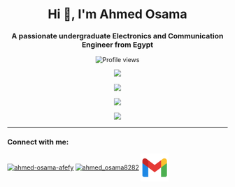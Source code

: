 <h1 align="center">Hi 👋, I'm Ahmed Osama</h1>
<h3 align="center">A passionate undergraduate Electronics and Communication Engineer from Egypt</h3>

<p align="center"> <img src="https://komarev.com/ghpvc/?username=ahmedosama07&label=Profile%20views&color=0e75b6&style=flat" alt="Profile views" /> </p>

<p align="center">
<picture>
  <source
    srcset="https://github-profile-trophy.vercel.app/?username=ahmedosama07&theme=onedark&no-frame=true"
    media="(prefers-color-scheme: dark)"
  />
  <img
    src="https://github-profile-trophy.vercel.app/?username=ahmedosama07&no-frame=true"
    media="(prefers-color-scheme: light)"
  />
</picture>
</p>

 <p align="center">
<picture>
  <source
    srcset="https://github-readme-stats-ahmedosama07.vercel.app/api?username=ahmedosama07&count_private=true&show_icons=true&hide_border=true&theme=dark"
    media="(prefers-color-scheme: dark)"
  />
  <img
    src="https://github-readme-stats-ahmedosama07.vercel.app/api?username=ahmedosama07&count_private=true&show_icons=true&hide_border=true&theme=default"
    media="(prefers-color-scheme: light)"
  />
</picture>
</p>

 <p align="center">
<picture>
  <source
    srcset="https://github-readme-streak-stats.herokuapp.com/?user=ahmedosama07&theme=dark"
    media="(prefers-color-scheme: dark)"
  />
  <img
    src="https://github-readme-streak-stats.herokuapp.com/?user=ahmedosama07&theme=default"
    media="(prefers-color-scheme: light)"
  />
</picture>
</p>

<p align="center">
<picture>
  <source
    srcset="https://github-readme-stats-ahmedosama07.vercel.app/api/top-langs/?username=ahmedosama07&layout=compact&hide_border=true&theme=dark"
    media="(prefers-color-scheme: dark)"
  />
  <img
    src="https://github-readme-stats-ahmedosama07.vercel.app/api/top-langs/?username=ahmedosama07&layout=compact&hide_border=true&theme=default"
    media="(prefers-color-scheme: light)"
  />
</picture>
</p>

___
<div class="header">
<h3 align="left">Connect with me:</h3>
<p align="left">
<a href="https://linkedin.com/in/ahmed-osama-afefy" target="blank"><img align="center" src="https://raw.githubusercontent.com/rahuldkjain/github-profile-readme-generator/master/src/images/icons/Social/linked-in-alt.svg" alt="ahmed-osama-afefy" height="30" width="40" /></a>
<a href="https://www.hackerrank.com/ahmed_osama8282" target="blank"><img align="center" src="https://raw.githubusercontent.com/rahuldkjain/github-profile-readme-generator/master/src/images/icons/Social/hackerrank.svg" alt="ahmed_osama8282" height="30" width="40" /></a>
<a href="mailto:ahmed.osama8282@gmail.com"> <img align="center" src="/img/icons8-gmail-32.svg"> </a>
</p>
</div>
